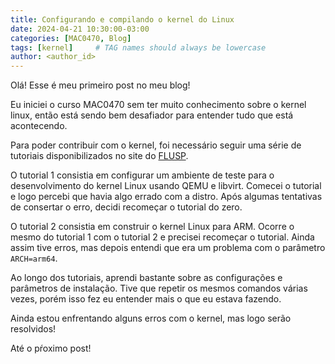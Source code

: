 ```yaml
---
title: Configurando e compilando o kernel do Linux 
date: 2024-04-21 10:30:00-03:00
categories: [MAC0470, Blog]
tags: [kernel]     # TAG names should always be lowercase
author: <author_id>
---
```


Olá! Esse é meu primeiro post no meu blog!

Eu iniciei o curso MAC0470 sem ter muito conhecimento sobre o kernel linux, então está sendo bem desafiador para entender tudo que está acontecendo. 

Para poder contribuir com o kernel, foi necessário seguir uma série de tutoriais disponibilizados no site do [FLUSP](https://flusp.ime.usp.br/).

O tutorial 1 consistia em configurar um ambiente de teste para o desenvolvimento do kernel Linux usando QEMU e libvirt. Comecei o tutorial e logo percebi que havia algo errado com a distro. Após algumas tentativas de consertar o erro, decidi recomeçar o tutorial do zero. 

O tutorial 2 consistia em construir o kernel Linux para ARM. Ocorre o mesmo do tutorial 1 com o tutorial 2 e precisei recomeçar o tutorial. Ainda assim tive erros, mas depois entendi que era um problema com o parâmetro `ARCH=arm64`.

Ao longo dos tutoriais, aprendi bastante sobre as configurações e parâmetros de instalação. Tive que repetir os mesmos comandos várias vezes, porém isso fez eu entender mais o que eu estava fazendo.

Ainda estou enfrentando alguns erros com o kernel, mas logo serão resolvidos!

Até o pŕoximo post!
